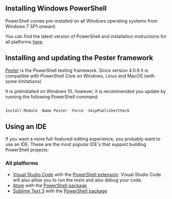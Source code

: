 ## Installing Windows PowerShell

PowerShell comes pre-installed on all Windows operating systems from Windows 7 SP1 onward.

You can find the latest version of PowerShell and installation instructions for all platforms [here](https://github.com/PowerShell/PowerShell/blob/master/README.md#get-powershell).

## Installing and updating the Pester framework

[Pester](https://github.com/pester/Pester) is the PowerShell testing framework.  Since version 4.0.9 it is compatible with PowerShell Core on Windows, Linux and MacOS (with some limitations)

It is preinstalled on Windows 10, however, it is recommended you update by running the following PowerShell command:

```PowerShell

Install-Module -Name Pester -Force -SkipPublisherCheck

```

## Using an IDE

If you want a more full-featured editing experience, you probably want to use an IDE. These are the most popular IDE's that support building PowerShell projects:

### All platforms

* [Visual Studio Code](https://code.visualstudio.com/download) with the [PowerShell extension](https://marketplace.visualstudio.com/items?itemName=ms-vscode.PowerShell).  Visual Studio Code will also allow you to run the tests and also debug your code.
* [Atom](https://atom.io/) with the [PowerShell package](https://atom.io/packages/language-powershell)
* [Sublime Text 3](https://www.sublimetext.com/3) with the [PowerShell package](https://packagecontrol.io/packages/PowerShell)
